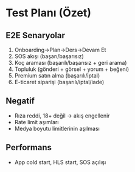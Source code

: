 # Test Planı (Özet)

## E2E Senaryolar
1. Onboarding→Plan→Ders→Devam Et
2. SOS akışı (başarı/başarısız)
3. Koç araması (başarılı/başarısız + geri arama)
4. Topluluk (gönderi + görsel + yorum + beğeni)
5. Premium satın alma (başarılı/iptal)
6. E-ticaret siparişi (başarılı/iptal/iade)

## Negatif
- Rıza reddi, 18+ değil → akış engellenir
- Rate limit aşımları
- Medya boyutu limitlerinin aşılması

## Performans
- App cold start, HLS start, SOS açılışı

